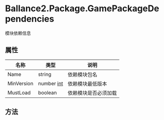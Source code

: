 ﻿# Ballance2.Package.GamePackageDependencies 
模块依赖信息

## 属性

|名称|类型|说明|
|---|---|---|
|Name|string |依赖模块包名|
|MinVersion|number [int](../types.md)|依赖模块最低版本|
|MustLoad|boolean |依赖模块是否必须加载|

## 方法


